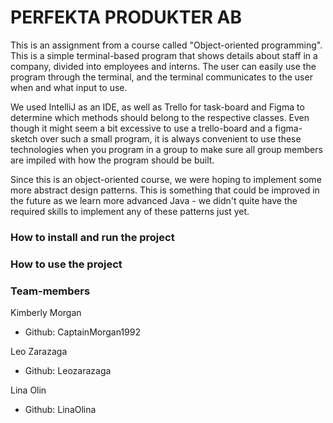# PERFEKTA PRODUKTER AB

This is an assignment from a course called "Object-oriented programming". This is a 
simple terminal-based program that shows details about staff in a company, 
divided into employees and interns. The user can easily use the program through the
terminal, and the terminal communicates to the user when and what input to use.  

We used IntelliJ as an IDE, as well as Trello for task-board and Figma to determine 
which methods should belong to the respective classes. 
Even though it might seem a bit excessive to use a trello-board and a figma-sketch over
such a small program, it is always convenient to use these technologies 
when you program in a group to make sure all group members are impiled with how the program should be built.

Since this is an object-oriented course, we were hoping to implement some more abstract design patterns.
This is something that could be improved in the future as we learn more advanced Java - we didn't quite have the required skills
to implement any of these patterns just yet. 

### How to install and run the project

### How to use the project

### Team-members

Kimberly Morgan 
- Github: CaptainMorgan1992

Leo Zarazaga
- Github: Leozarazaga

Lina Olin
- Github: LinaOlina


